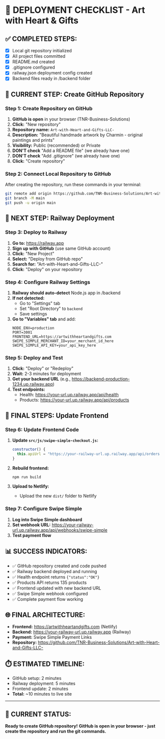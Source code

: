 # 🚀 DEPLOYMENT CHECKLIST - Art with Heart & Gifts

## ✅ **COMPLETED STEPS:**
- [x] Local git repository initialized
- [x] All project files committed
- [x] README.md created
- [x] .gitignore configured
- [x] railway.json deployment config created
- [x] Backend files ready in /backend folder

## 🔄 **CURRENT STEP: Create GitHub Repository**

### **Step 1: Create Repository on GitHub**
1. **GitHub is open** in your browser (TNR-Business-Solutions)
2. **Click:** "New repository"
3. **Repository name:** `Art-with-Heart-and-Gifts-LLC-`
4. **Description:** "Beautiful handmade artwork by Charmin - original paintings and prints"
5. **Visibility:** Public (recommended) or Private
6. **DON'T check** "Add a README file" (we already have one)
7. **DON'T check** "Add .gitignore" (we already have one)
8. **Click:** "Create repository"

### **Step 2: Connect Local Repository to GitHub**
After creating the repository, run these commands in your terminal:

```bash
git remote add origin https://github.com/TNR-Business-Solutions/Art-with-Heart-and-Gifts-LLC-.git
git branch -M main
git push -u origin main
```

## 🚀 **NEXT STEP: Railway Deployment**

### **Step 3: Deploy to Railway**
1. **Go to:** https://railway.app
2. **Sign up with GitHub** (use same GitHub account)
3. **Click:** "New Project"
4. **Select:** "Deploy from GitHub repo"
5. **Search for:** "Art-with-Heart-and-Gifts-LLC-"
6. **Click:** "Deploy" on your repository

### **Step 4: Configure Railway Settings**
1. **Railway should auto-detect** Node.js app in /backend
2. **If not detected:**
   - Go to "Settings" tab
   - Set "Root Directory" to `backend`
   - Save settings
3. **Go to "Variables" tab** and add:
   ```
   NODE_ENV=production
   PORT=3001
   FRONTEND_URL=https://artwithheartandgifts.com
   SWIPE_SIMPLE_MERCHANT_ID=your_merchant_id_here
   SWIPE_SIMPLE_API_KEY=your_api_key_here
   ```

### **Step 5: Deploy and Test**
1. **Click:** "Deploy" or "Redeploy"
2. **Wait:** 2-3 minutes for deployment
3. **Get your backend URL** (e.g., https://backend-production-1234.up.railway.app)
4. **Test endpoints:**
   - Health: https://your-url.up.railway.app/api/health
   - Products: https://your-url.up.railway.app/api/products

## 🔧 **FINAL STEPS: Update Frontend**

### **Step 6: Update Frontend Code**
1. **Update `src/js/swipe-simple-checkout.js`:**
   ```javascript
   constructor() {
     this.apiUrl = "https://your-railway-url.up.railway.app/api/orders";
   }
   ```

2. **Rebuild frontend:**
   ```bash
   npm run build
   ```

3. **Upload to Netlify:**
   - Upload the new `dist/` folder to Netlify

### **Step 7: Configure Swipe Simple**
1. **Log into Swipe Simple dashboard**
2. **Set webhook URL:** https://your-railway-url.up.railway.app/api/webhooks/swipe-simple
3. **Test payment flow**

## 📊 **SUCCESS INDICATORS:**
- ✅ GitHub repository created and code pushed
- ✅ Railway backend deployed and running
- ✅ Health endpoint returns `{"status":"OK"}`
- ✅ Products API returns 135 products
- ✅ Frontend updated with new backend URL
- ✅ Swipe Simple webhook configured
- ✅ Complete payment flow working

## 🌐 **FINAL ARCHITECTURE:**
- **Frontend:** https://artwithheartandgifts.com (Netlify)
- **Backend:** https://your-railway-url.up.railway.app (Railway)
- **Payment:** Swipe Simple Payment Links
- **Repository:** https://github.com/TNR-Business-Solutions/Art-with-Heart-and-Gifts-LLC-

## ⏱️ **ESTIMATED TIMELINE:**
- GitHub setup: 2 minutes
- Railway deployment: 5 minutes
- Frontend update: 2 minutes
- **Total:** ~10 minutes to live site

---

## 🎯 **CURRENT STATUS:**
**Ready to create GitHub repository!**
**GitHub is open in your browser - just create the repository and run the git commands.**

